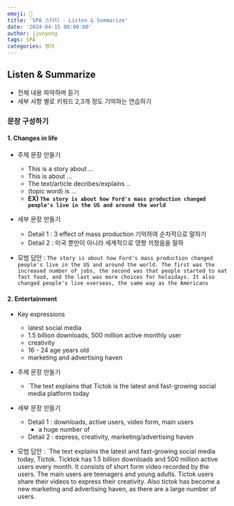 ```yaml
---
emoji: 🧢
title: 'SPA 스터디 - Listen & Summarize'
date: '2024-04-15 00:00:00'
author: jjunyong
tags: SPA
categories: 영어
---
```


## Listen & Summarize

- 전체 내용 파악하며 듣기
- 세부 사항 별로 키워드 2,3개 정도 기억하는 연습하기

### 문장 구성하기

#### 1. Changes in life

- 주제 문장 만들기
  - This is a story about ...
  - This is about ...
  - The text/article decribes/explains ..
  - (topic word) is ...
  - **EX) `The story is about how Ford's mass production changed people's live in the US and around the world`**
- 세부 문장 만들기

  - Detail 1 : 3 effect of mass production 기억하여 순차적으로 말하기
  - Detail 2 : 미국 뿐만이 아니라 세계적으로 영향 끼쳤음을 말하

- 모범 답안
  : `The story is about how Ford's mass production changed people's live in the US and around the world. The first was the increased number of jobs, the second was that people started to eat fast food, and the last was more choices for holaidays. It also changed people's live overseas, the same way as the Americans`

#### 2. Entertainment

- Key expressions

  - latest social media
  - 1.5 billion downloads, 500 million active monthly user
  - creativity
  - 16 - 24 age years old
  - marketing and advertising haven

- 주제 문장 만들기

  - `The text explains that Tictok is the latest and fast-growing social media platform today

- 세부 문장 만들기

  - Detail 1 : downloads, active users, video form, main users
    - a huge number of
  - Detail 2 : express, creativity, marketing/advertising haven

- 모범 답안
  : `The text explains the latest and fast-growing social media today, Tictok. Ticktok has 1.5 billion downloads and 500 million active users every month. It consists of short form video recorded by the users. The main users are teenagers and young adults. Tictok users share their videos to express their creativity. Also tictok has become a new marketing and advertising haven, as there are a large number of users.
